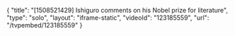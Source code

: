 {
    "title": "[1508521429] Ishiguro comments on his Nobel prize for literature",
    "type": "solo",
    "layout": "iframe-static",
    "videoId": "123185559",
    "url": "\/tvpembed\/123185559"
}